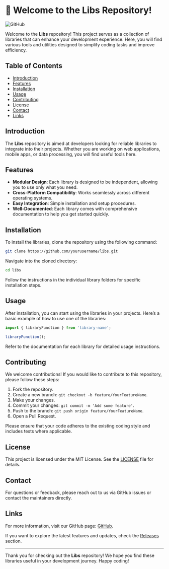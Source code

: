 # 🚀 Welcome to the Libs Repository!

![GitHub](https://img.shields.io/badge/GitHub-Visit%20Us-brightgreen)

Welcome to the **Libs** repository! This project serves as a collection of libraries that can enhance your development experience. Here, you will find various tools and utilities designed to simplify coding tasks and improve efficiency.

## Table of Contents

- [Introduction](#introduction)
- [Features](#features)
- [Installation](#installation)
- [Usage](#usage)
- [Contributing](#contributing)
- [License](#license)
- [Contact](#contact)
- [Links](#links)

## Introduction

The **Libs** repository is aimed at developers looking for reliable libraries to integrate into their projects. Whether you are working on web applications, mobile apps, or data processing, you will find useful tools here. 

## Features

- **Modular Design**: Each library is designed to be independent, allowing you to use only what you need.
- **Cross-Platform Compatibility**: Works seamlessly across different operating systems.
- **Easy Integration**: Simple installation and setup procedures.
- **Well-Documented**: Each library comes with comprehensive documentation to help you get started quickly.

## Installation

To install the libraries, clone the repository using the following command:

```bash
git clone https://github.com/yourusername/libs.git
```

Navigate into the cloned directory:

```bash
cd libs
```

Follow the instructions in the individual library folders for specific installation steps.

## Usage

After installation, you can start using the libraries in your projects. Here’s a basic example of how to use one of the libraries:

```javascript
import { libraryFunction } from 'library-name';

libraryFunction();
```

Refer to the documentation for each library for detailed usage instructions.

## Contributing

We welcome contributions! If you would like to contribute to this repository, please follow these steps:

1. Fork the repository.
2. Create a new branch: `git checkout -b feature/YourFeatureName`.
3. Make your changes.
4. Commit your changes: `git commit -m 'Add some feature'`.
5. Push to the branch: `git push origin feature/YourFeatureName`.
6. Open a Pull Request.

Please ensure that your code adheres to the existing coding style and includes tests where applicable.

## License

This project is licensed under the MIT License. See the [LICENSE](LICENSE) file for details.

## Contact

For questions or feedback, please reach out to us via GitHub issues or contact the maintainers directly.

## Links

For more information, visit our GitHub page: [GitHub](https://github.com).

If you want to explore the latest features and updates, check the [Releases](https://github.com/yourusername/libs/releases) section. 

---

Thank you for checking out the **Libs** repository! We hope you find these libraries useful in your development journey. Happy coding!